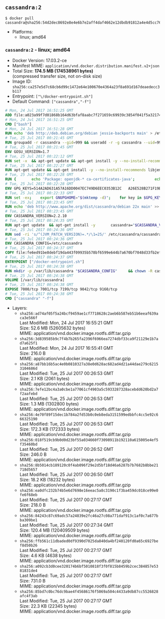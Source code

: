 ## `cassandra:2`

```console
$ docker pull cassandra@sha256:54d2dec8692e8e4e6b7e2aff4daf4662e12dbdb91812a4e4d5cc7631b7b01de2
```

-	Platforms:
	-	linux; amd64

### `cassandra:2` - linux; amd64

-	Docker Version: 17.03.2-ce
-	Manifest MIME: `application/vnd.docker.distribution.manifest.v2+json`
-	Total Size: **174.5 MB (174538961 bytes)**  
	(compressed transfer size, not on-disk size)
-	Image ID: `sha256:ca257e5d7c68cb6d99c1472e64e100670e4364a23f8a691d167deaedecc3b117`
-	Entrypoint: `["\/docker-entrypoint.sh"]`
-	Default Command: `["cassandra","-f"]`

```dockerfile
# Mon, 24 Jul 2017 16:51:25 GMT
ADD file:a023a99f7d01868b164d63bfaf8aabc7f271659c69939c3854f041f5a3217428 in / 
# Mon, 24 Jul 2017 16:51:25 GMT
CMD ["bash"]
# Mon, 24 Jul 2017 16:51:28 GMT
RUN echo 'deb http://deb.debian.org/debian jessie-backports main' > /etc/apt/sources.list.d/backports.list
# Tue, 25 Jul 2017 00:21:45 GMT
RUN groupadd -r cassandra --gid=999 && useradd -r -g cassandra --uid=999 cassandra
# Tue, 25 Jul 2017 00:21:45 GMT
ENV GOSU_VERSION=1.7
# Tue, 25 Jul 2017 00:22:12 GMT
RUN set -x 	&& apt-get update && apt-get install -y --no-install-recommends ca-certificates wget && rm -rf /var/lib/apt/lists/* 	&& wget -O /usr/local/bin/gosu "https://github.com/tianon/gosu/releases/download/$GOSU_VERSION/gosu-$(dpkg --print-architecture)" 	&& wget -O /usr/local/bin/gosu.asc "https://github.com/tianon/gosu/releases/download/$GOSU_VERSION/gosu-$(dpkg --print-architecture).asc" 	&& export GNUPGHOME="$(mktemp -d)" 	&& gpg --keyserver ha.pool.sks-keyservers.net --recv-keys B42F6819007F00F88E364FD4036A9C25BF357DD4 	&& gpg --batch --verify /usr/local/bin/gosu.asc /usr/local/bin/gosu 	&& rm -r "$GNUPGHOME" /usr/local/bin/gosu.asc 	&& chmod +x /usr/local/bin/gosu 	&& gosu nobody true 	&& apt-get purge -y --auto-remove ca-certificates wget
# Tue, 25 Jul 2017 00:22:27 GMT
RUN apt-get update && apt-get install -y --no-install-recommends libjemalloc1 && rm -rf /var/lib/apt/lists/*
# Tue, 25 Jul 2017 00:22:28 GMT
RUN { 		echo 'Package: openjdk-* ca-certificates-java'; 		echo 'Pin: release n=*-backports'; 		echo 'Pin-Priority: 990'; 	} > /etc/apt/preferences.d/java-backports
# Tue, 25 Jul 2017 00:22:28 GMT
ENV GPG_KEYS=514A2AD631A57A16DD0047EC749D6EEC0353B12C 	A26E528B271F19B9E5D8E19EA278B781FE4B2BDA
# Tue, 25 Jul 2017 00:22:33 GMT
RUN set -ex; 	export GNUPGHOME="$(mktemp -d)"; 	for key in $GPG_KEYS; do 		gpg --keyserver ha.pool.sks-keyservers.net --recv-keys "$key"; 	done; 	gpg --export $GPG_KEYS > /etc/apt/trusted.gpg.d/cassandra.gpg; 	rm -r "$GNUPGHOME"; 	apt-key list
# Tue, 25 Jul 2017 00:23:45 GMT
RUN echo 'deb http://www.apache.org/dist/cassandra/debian 22x main' >> /etc/apt/sources.list.d/cassandra.list
# Tue, 25 Jul 2017 00:23:45 GMT
ENV CASSANDRA_VERSION=2.2.10
# Tue, 25 Jul 2017 00:24:35 GMT
RUN apt-get update 	&& apt-get install -y 		cassandra="$CASSANDRA_VERSION" 		cassandra-tools="$CASSANDRA_VERSION" 	&& rm -rf /var/lib/apt/lists/*
# Tue, 25 Jul 2017 00:24:36 GMT
RUN sed -ri 's/^(JVM_PATCH_VERSION)=.*/\1=25/' /etc/cassandra/cassandra-env.sh
# Tue, 25 Jul 2017 00:24:36 GMT
ENV CASSANDRA_CONFIG=/etc/cassandra
# Tue, 25 Jul 2017 00:24:37 GMT
COPY file:fe6ed91be8debf19da443f09935b578bf6599e644b7a670bf7048d33fb2efa9e in /docker-entrypoint.sh 
# Tue, 25 Jul 2017 00:24:37 GMT
ENTRYPOINT ["/docker-entrypoint.sh"]
# Tue, 25 Jul 2017 00:24:38 GMT
RUN mkdir -p /var/lib/cassandra "$CASSANDRA_CONFIG" 	&& chown -R cassandra:cassandra /var/lib/cassandra "$CASSANDRA_CONFIG" 	&& chmod 777 /var/lib/cassandra "$CASSANDRA_CONFIG"
# Tue, 25 Jul 2017 00:24:38 GMT
VOLUME [/var/lib/cassandra]
# Tue, 25 Jul 2017 00:24:38 GMT
EXPOSE 7000/tcp 7001/tcp 7199/tcp 9042/tcp 9160/tcp
# Tue, 25 Jul 2017 00:24:38 GMT
CMD ["cassandra" "-f"]
```

-	Layers:
	-	`sha256:ad74af05f5a24bcf9459ae1cf7718628c2aeb6b587eb51b6eeaf639aca3e566f`  
		Last Modified: Mon, 24 Jul 2017 16:55:21 GMT  
		Size: 52.6 MB (52605632 bytes)  
		MIME: application/vnd.docker.image.rootfs.diff.tar.gzip
	-	`sha256:3d839585b9c7f4b7b265fa2396f6966ea7274dbf33ca9f21129e1b7ad7a625f1`  
		Last Modified: Mon, 24 Jul 2017 16:55:41 GMT  
		Size: 216.0 B  
		MIME: application/vnd.docker.image.rootfs.diff.tar.gzip
	-	`sha256:a87bb16b5ac4e0b0810327a38e0d628ac682ad4d21a44dae279c62153104686d`  
		Last Modified: Tue, 25 Jul 2017 00:26:53 GMT  
		Size: 2.1 KB (2061 bytes)  
		MIME: application/vnd.docker.image.rootfs.diff.tar.gzip
	-	`sha256:7efe12bc4a3a0cbe1a77061cf4903a5c5933287328acebdd620bd2a7f2aafebd`  
		Last Modified: Tue, 25 Jul 2017 00:26:53 GMT  
		Size: 1.3 MB (1302800 bytes)  
		MIME: application/vnd.docker.image.rootfs.diff.tar.gzip
	-	`sha256:4e70f89f15dec1b784a2fd53b0c0eb8eda3151599edbbfc4cc5e92c666325190`  
		Last Modified: Tue, 25 Jul 2017 00:26:53 GMT  
		Size: 172.3 KB (172333 bytes)  
		MIME: application/vnd.docker.image.rootfs.diff.tar.gzip
	-	`sha256:018f519cb9b0d0d23bf55a034660f73098911b192110a615005e4ef5f35460bd`  
		Last Modified: Tue, 25 Jul 2017 00:26:52 GMT  
		Size: 246.0 B  
		MIME: application/vnd.docker.image.rootfs.diff.tar.gzip
	-	`sha256:8b5014cb189120c0f4ab096f29e2d5bf18d46a6287b7b7682b8bbe21718d5657`  
		Last Modified: Tue, 25 Jul 2017 00:26:50 GMT  
		Size: 18.2 KB (18232 bytes)  
		MIME: application/vnd.docker.image.rootfs.diff.tar.gzip
	-	`sha256:ea0dfc232b74b5e6d7698e16eeac5a8c3190c1f3ba459dc018ce99e0fe6f68eb`  
		Last Modified: Tue, 25 Jul 2017 00:27:17 GMT  
		Size: 218.0 B  
		MIME: application/vnd.docker.image.rootfs.diff.tar.gzip
	-	`sha256:84243c87c69adc57a24839e2fc46a27c08a771daf913c1af0c7a677bba309be1`  
		Last Modified: Tue, 25 Jul 2017 00:27:34 GMT  
		Size: 120.4 MB (120409509 bytes)  
		MIME: application/vnd.docker.image.rootfs.diff.tar.gzip
	-	`sha256:ffb561c11dbaded0df9390d7025da840da4bf240120fd0a65c6927bef8d50b26`  
		Last Modified: Tue, 25 Jul 2017 00:27:17 GMT  
		Size: 4.6 KB (4638 bytes)  
		MIME: application/vnd.docker.image.rootfs.diff.tar.gzip
	-	`sha256:a092cb3d0cee320174b6bf5010818f3f0f815b8459b2cec384857e5381831de4`  
		Last Modified: Tue, 25 Jul 2017 00:27:17 GMT  
		Size: 731.0 B  
		MIME: application/vnd.docker.image.rootfs.diff.tar.gzip
	-	`sha256:85bd7c0bc76dc9bae4f45686176f5069a504c4433a9db87cc5526828afc4f3ab`  
		Last Modified: Tue, 25 Jul 2017 00:27:17 GMT  
		Size: 22.3 KB (22345 bytes)  
		MIME: application/vnd.docker.image.rootfs.diff.tar.gzip

